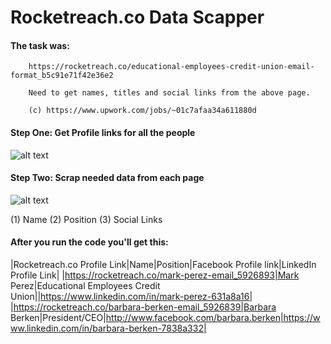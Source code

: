 # Rocketreach.co Data Scapper

#### The task was: 

        https://rocketreach.co/educational-employees-credit-union-email-format_b5c91e71f42e36e2

        Need to get names, titles and social links from the above page.
        
        (c) https://www.upwork.com/jobs/~01c7afaa34a611880d
    

#### Step One: Get Profile links for all the people

![alt text](http://joxi.ru/5mdQG1DH3YDnM2.jpg "List of people")

#### Step Two: Scrap needed data from each page

![alt text](http://joxi.ru/BA0RaQxhMd5KMm.jpg "Person View")

(1) Name
(2) Position
(3) Social Links

#### After you run the code you'll get this:

|Rocketreach.co Profile Link|Name|Position|Facebook Profile link|LinkedIn Profile Link|
|https://rocketreach.co/mark-perez-email_5926893|Mark Perez|Educational Employees Credit Union||https://www.linkedin.com/in/mark-perez-631a8a16|
|https://rocketreach.co/barbara-berken-email_5926839|Barbara Berken|President/CEO|http://www.facebook.com/barbara.berken|https://www.linkedin.com/in/barbara-berken-7838a332|

